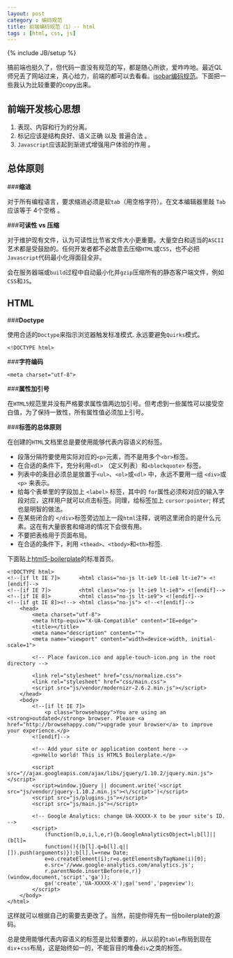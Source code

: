 ```yaml
---
layout: post
category : 编码规范
title: 前端编码规范（1）-- html
tags : [html, css, js]
---
```

{% include JB/setup %}

搞前端也挺久了，但代码一直没有规范的写，都是随心所欲，爱咋咋地。最近QL师兄丢了网站过来，真心给力，前端的都可以去看看。[isobar编码规范][1]。下面把一些我认为比较重要的copy出来。

## **前端开发核心思想**

1.  表现、内容和行为的分离。
2.  标记应该是结构良好、语义正确 以及 普遍合法 。
3.  `Javascript`应该起到渐进式增强用户体验的作用 。

## **总体原则**

###**缩进**

对于所有编程语言，要求缩进必须是软`tab`（用空格字符）。在文本编辑器里敲 `Tab` 应该等于 4个空格 。

###**可读性 vs 压缩**

对于维护现有文件，认为可读性比节省文件大小更重要。大量空白和适当的`ASCII`艺术都是受鼓励的。任何开发者都不必故意去压缩`HTML`或`CSS`，也不必把`Javascript`代码最小化得面目全非。

会在服务器端或`build`过程中自动最小化并`gzip`压缩所有的静态客户端文件，例如`CSS`和`JS`。

## **HTML**

###**Doctype**

使用合适的`Doctype`来指示浏览器触发标准模式. 永远要避免`Quirks`模式。

	<!DOCTYPE html>

###**字符编码**

    <meta charset="utf-8">

###**属性加引号**

在`HTML5`规范里并没有严格要求属性值两边加引号。但考虑到一些属性可以接受空白值，为了保持一致性，所有属性值必须加上引号。

###**标签的总体原则**

在创建的`HTML`文档里总是要使用能够代表内容语义的标签。

*  段落分隔符要使用实际对应的`<p>`元素，而不是用多个`<br>`标签。
*  在合适的条件下，充分利用`<dl>` （定义列表）和`<blockquote>` 标签。
*  列表中的条目必须总是放置于`<ul>`、`<ol>`或`<dl>` 中，永远不要用一组 `<div>`或`<p>` 来表示。
*  给每个表单里的字段加上 `<label>` 标签，其中的 `for`属性必须和对应的输入字段对应，这样用户就可以点击标签。同理，给标签加上 `cursor:pointer`; 样式也是明智的做法。
*  在某些闭合的 `</div>`标签旁边加上一段`html`注释，说明这里闭合的是什么元素。这在有大量嵌套和缩进的情况下会很有用。
*  不要把表格用于页面布局。
*  在合适的条件下，利用 `<thead>`、`<tbody>`和`<th>`标签.

下面贴上[html5-boilerplate][2]的标准首页。

	<!DOCTYPE html>
	<!--[if lt IE 7]>      <html class="no-js lt-ie9 lt-ie8 lt-ie7"> <![endif]-->
	<!--[if IE 7]>         <html class="no-js lt-ie9 lt-ie8"> <![endif]-->
	<!--[if IE 8]>         <html class="no-js lt-ie9"> <![endif]-->
	<!--[if gt IE 8]><!--> <html class="no-js"> <!--<![endif]-->
	    <head>
	        <meta charset="utf-8">
	        <meta http-equiv="X-UA-Compatible" content="IE=edge">
	        <title></title>
	        <meta name="description" content="">
	        <meta name="viewport" content="width=device-width, initial-scale=1">

	        <!-- Place favicon.ico and apple-touch-icon.png in the root directory -->

	        <link rel="stylesheet" href="css/normalize.css">
	        <link rel="stylesheet" href="css/main.css">
	        <script src="js/vendor/modernizr-2.6.2.min.js"></script>
	    </head>
	    <body>
	        <!--[if lt IE 7]>
	            <p class="browsehappy">You are using an <strong>outdated</strong> browser. Please <a href="http://browsehappy.com/">upgrade your browser</a> to improve your experience.</p>
	        <![endif]-->

	        <!-- Add your site or application content here -->
	        <p>Hello world! This is HTML5 Boilerplate.</p>

	        <script src="//ajax.googleapis.com/ajax/libs/jquery/1.10.2/jquery.min.js"></script>
	        <script>window.jQuery || document.write('<script src="js/vendor/jquery-1.10.2.min.js"><\/script>')</script>
	        <script src="js/plugins.js"></script>
	        <script src="js/main.js"></script>

	        <!-- Google Analytics: change UA-XXXXX-X to be your site's ID. -->
	        <script>
	            (function(b,o,i,l,e,r){b.GoogleAnalyticsObject=l;b[l]||(b[l]=
	            function(){(b[l].q=b[l].q||[]).push(arguments)});b[l].l=+new Date;
	            e=o.createElement(i);r=o.getElementsByTagName(i)[0];
	            e.src='//www.google-analytics.com/analytics.js';
	            r.parentNode.insertBefore(e,r)}(window,document,'script','ga'));
	            ga('create','UA-XXXXX-X');ga('send','pageview');
	        </script>
	    </body>
	</html>

这样就可以根据自己的需要去更改了。当然，前提你得先有一份boilerplate的源码。

总是使用能够代表内容语义的标签是比较重要的，从以前的`table`布局到现在`div`+`css`布局，这是始终如一的，不能盲目的堆叠`div`之类的标签。

[1]: http://coderlmn.github.io/code-standards/
[2]: http://html5boilerplate.com
